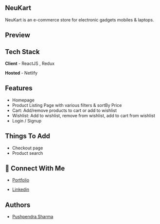 ## NeuKart
NeuKart is an e-commerce store for electronic gadgets mobiles & laptops.

## Preview


## Tech Stack

**Client** - ReactJS , Redux

**Hosted** - Netlify

## Features

- Homepage
- Product Listing Page with various filters & sortBy Price
- Cart: Add/remove products to cart or add to wishlist
- Wishlist: Add to wishlist, remove from wishlist, add to cart from wishlist
- Login / Signup

## Things To Add

- Checkout page
- Product search

## 🔗 Connect With Me

- [Portfolio](https://pushpendra-sharma.netlify.app/)

- [Linkedin](https://www.linkedin.com/in/ietl-pushpendra-sharma/)

## Authors

- [Pushpendra Sharma](https://github.com/Pushpendra-Sharma)

